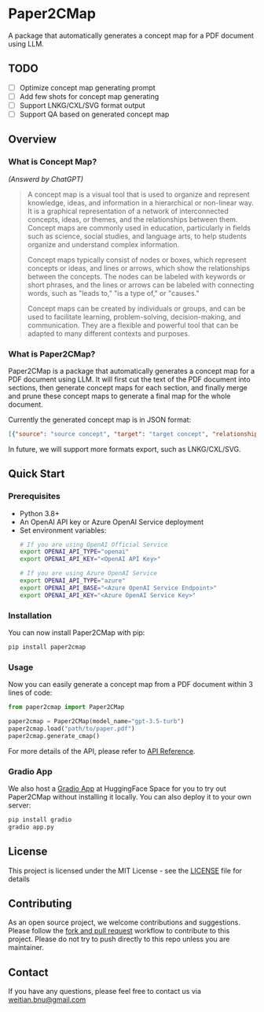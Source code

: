 # Paper2CMap

A package that automatically generates a concept map for a PDF document using LLM.

## TODO
- [ ] Optimize concept map generating prompt
- [ ] Add few shots for concept map generating
- [ ] Support LNKG/CXL/SVG format output
- [ ] Support QA based on generated concept map

## Overview

### What is Concept Map?

*(Answerd by ChatGPT)*
> A concept map is a visual tool that is used to organize and represent knowledge, ideas, and information in a hierarchical or non-linear way. It is a graphical representation of a network of interconnected concepts, ideas, or themes, and the relationships between them. Concept maps are commonly used in education, particularly in fields such as science, social studies, and language arts, to help students organize and understand complex information.
> 
> Concept maps typically consist of nodes or boxes, which represent concepts or ideas, and lines or arrows, which show the relationships between the concepts. The nodes can be labeled with keywords or short phrases, and the lines or arrows can be labeled with connecting words, such as "leads to," "is a type of," or "causes."
> 
> Concept maps can be created by individuals or groups, and can be used to facilitate learning, problem-solving, decision-making, and communication. They are a flexible and powerful tool that can be adapted to many different contexts and purposes.

### What is Paper2CMap?

Paper2CMap is a package that automatically generates a concept map for a PDF document using LLM. It will first cut the text of the PDF document into sections, then generate concept maps for each section, and finally merge and prune these concept maps to generate a final map for the whole document.

Currently the generated concept map is in JSON format:
```JSON
[{"source": "source concept", "target": "target concept", "relationship": "relationship between source and target"}]
```
In future, we will support more formats export, such as LNKG/CXL/SVG.

## Quick Start

### Prerequisites

- Python 3.8+
- An OpenAI API key or Azure OpenAI Service deployment
- Set environment variables:
    ```bash
    # If you are using OpenAI Official Service
    export OPENAI_API_TYPE="openai"
    export OPENAI_API_KEY="<OpenAI API Key>"

    # If you are using Azure OpenAI Service
    export OPENAI_API_TYPE="azure"
    export OPENAI_API_BASE="<Azure OpenAI Service Endpoint>"
    export OPENAI_API_KEY="<Azure OpenAI Service Key>"
    ```

### Installation

You can now install Paper2CMap with pip:
```bash
pip install paper2cmap
```

### Usage

Now you can easily generate a concept map from a PDF document within 3 lines of code:
```python
from paper2cmap import Paper2CMap

paper2cmap = Paper2CMap(model_name="gpt-3.5-turb")
paper2cmap.load("path/to/paper.pdf")
paper2cmap.generate_cmap()
```

For more details of the API, please refer to [API Reference](docs/paper2cmap/paper2cmap.md).

### Gradio App

We also host a [Gradio App](https://huggingface.co/spaces/whiskyboy/paper2cmap) at HuggingFace Space for you to try out Paper2CMap without installing it locally. You can also deploy it to your own server:
```bash
pip install gradio
gradio app.py
```

## License

This project is licensed under the MIT License - see the [LICENSE](LICENSE) file for details

## Contributing

As an open source project, we welcome contributions and suggestions. Please follow the [fork and pull request](https://docs.github.com/en/get-started/quickstart/contributing-to-projects) workflow to contribute to this project. Please do not try to push directly to this repo unless you are maintainer.

## Contact

If you have any questions, please feel free to contact us via <weitian.bnu@gmail.com>

